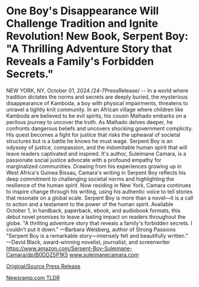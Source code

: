 # One Boy's Disappearance Will Challenge Tradition and Ignite Revolution! New Book, Serpent Boy: "A Thrilling Adventure Story that Reveals a Family's Forbidden Secrets."

NEW YORK, NY, October 01, 2024 /24-7PressRelease/ -- In a world where tradition dictates the norms and secrets are deeply buried, the mysterious disappearance of Kamboda, a boy with physical impairments, threatens to unravel a tightly knit community. In an African village where children like Kamboda are believed to be evil spirits, his cousin Malhado embarks on a perilous journey to uncover the truth. As Malhado delves deeper, he confronts dangerous beliefs and uncovers shocking government complicity. His quest becomes a fight for justice that risks the upheaval of societal structures but is a battle he knows he must wage. Serpent Boy is an odyssey of justice, compassion, and the indomitable human spirit that will leave readers captivated and inspired.  It's author, Suleimane Camara, is a passionate social justice advocate with a profound empathy for marginalized communities. Drawing from his experiences growing up in West Africa's Guinea Bissau, Camara's writing in Serpent Boy reflects his deep commitment to challenging societal norms and highlighting the resilience of the human spirit. Now residing in New York, Camara continues to inspire change through his writing, using his authentic voice to tell stories that resonate on a global scale.  Serpent Boy is more than a novel—it is a call to action and a testament to the power of the human spirit. Available October 1, in hardback, paperback, ebook, and audiobook formats, this debut novel promises to leave a lasting impact on readers throughout the globe.  "A thrilling adventure story that reveals a family's forbidden secrets. I couldn't put it down." —Barbara Weisberg, author of Strong Passions  "Serpent Boy is a remarkable story—intensely felt and beautifully written." —David Black, award-winning novelist, journalist, and screenwriter  https://www.amazon.com/Serpent-Boy-Suleimane-Camara/dp/B0DDZ5P1K5  www.suleimanecamara.com 

[Original/Source Press Release](https://www.24-7pressrelease.com/press-release/514845/one-boys-disappearance-will-challenge-tradition-and-ignite-revolution-new-book-serpent-boy-a-thrilling-adventure-story-that-reveals-a-familys-forbidden-secrets) 

[Newsramp.com TLDR](https://newsramp.com/None) 